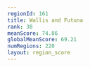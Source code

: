 ```yaml
---
regionId: 161
title: Wallis and Futuna
rank: 38
meanScore: 74.86
globalMeanScore: 69.21
numRegions: 220
layout: region_score
---
```


